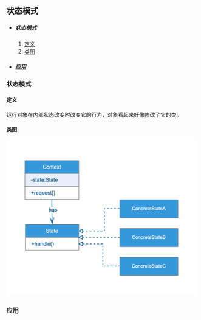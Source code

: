 ## 状态模式

* ##### [状态模式](#1)
  1. [定义](#1.1)
  2. [类图](#1.2)

* ##### [应用](#2)

<h3 id="1">状态模式</h3>

<h4 id="1.1">定义</h4> 

运行对象在内部状态改变时改变它的行为，对象看起来好像修改了它的类。

<h4 id="1.2">类图</h4> 

<img src="../assets/images/edraw/uml_state.png" width="500">

<h3 id="2">应用</h3>

